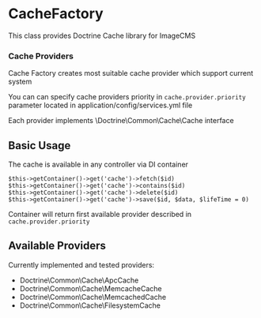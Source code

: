 # CacheFactory

This class provides Doctrine Cache library for ImageCMS

### Cache Providers

Cache Factory creates most suitable cache provider which support current system

You can can specify cache providers priority
in  ```cache.provider.priority``` parameter
located in application/config/services.yml file

Each provider implements \Doctrine\Common\Cache\Cache interface

## Basic Usage

The cache is available in any controller via DI container

    $this->getContainer()->get('cache')->fetch($id)
    $this->getContainer()->get('cache')->contains($id)
    $this->getContainer()->get('cache')->delete($id)
    $this->getContainer()->get('cache')->save($id, $data, $lifeTime = 0)

Container will return first available provider described in ```cache.provider.priority```

## Available Providers

Currently implemented and tested providers:

* Doctrine\Common\Cache\ApcCache
* Doctrine\Common\Cache\MemcacheCache
* Doctrine\Common\Cache\MemcachedCache
* Doctrine\Common\Cache\FilesystemCache










